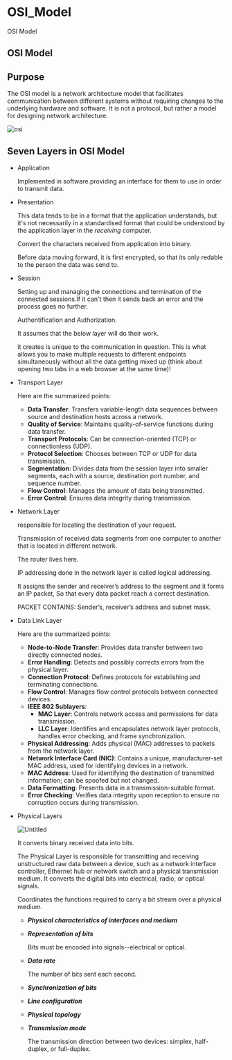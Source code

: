 # OSI\_Model

OSI Model

## OSI Model

## Purpose

The OSI model is a network architecture model that facilitates communication between different systems without requiring changes to the underlying hardware and software. It is not a protocol, but rather a model for designing network architecture.

![osi](../Networking/image.png)

## Seven Layers in OSI Model

*   Application

    Implemented in software.providing an interface for them to use in order to transmit data.
*   Presentation

    This data tends to be in a format that the application understands, but it's not necessarily in a standardised format that could be understood by the application layer in the _receiving_ computer.

    Convert the characters received from application into binary.

    Before data moving forward, it is first encrypted, so that its only redable to the person the data was send to.
*   Session

    Setting up and managing the connections and termination of the connected sessions.If it can't then it sends back an error and the process goes no further.

    Authentification and Authorization.

    It assumes that the below layer will do their work.

    it creates is unique to the communication in question. This is what allows you to make multiple requests to different endpoints simultaneously without all the data getting mixed up (think about opening two tabs in a web browser at the same time)!
*   Transport Layer

    Here are the summarized points:

    * **Data Transfer**: Transfers variable-length data sequences between source and destination hosts across a network.
    * **Quality of Service**: Maintains quality-of-service functions during data transfer.
    * **Transport Protocols**: Can be connection-oriented (TCP) or connectionless (UDP).
    * **Protocol Selection**: Chooses between TCP or UDP for data transmission.
    * **Segmentation**: Divides data from the session layer into smaller segments, each with a source, destination port number, and sequence number.
    * **Flow Control**: Manages the amount of data being transmitted.
    * **Error Control**: Ensures data integrity during transmission.
*   Network Layer

    responsible for locating the destination of your request.

    Transmission of received data segments from one computer to another that is located in different network.

    The router lives here.

    IP addressing done in the network layer is called logical addressing.

    It assigns the sender and receiver’s address to the segment and it forms an IP packet, So that every data packet reach a correct destination.

    PACKET CONTAINS: Sender’s, receiver’s address and subnet mask.
*   Data Link Layer

    Here are the summarized points:

    * **Node-to-Node Transfer**: Provides data transfer between two directly connected nodes.
    * **Error Handling**: Detects and possibly corrects errors from the physical layer.
    * **Connection Protocol**: Defines protocols for establishing and terminating connections.
    * **Flow Control**: Manages flow control protocols between connected devices.
    * **IEEE 802 Sublayers**:
      * **MAC Layer**: Controls network access and permissions for data transmission.
      * **LLC Layer**: Identifies and encapsulates network layer protocols, handles error checking, and frame synchronization.
    * **Physical Addressing**: Adds physical (MAC) addresses to packets from the network layer.
    * **Network Interface Card (NIC)**: Contains a unique, manufacturer-set MAC address, used for identifying devices in a network.
    * **MAC Address**: Used for identifying the destination of transmitted information; can be spoofed but not changed.
    * **Data Formatting**: Presents data in a transmission-suitable format.
    * **Error Checking**: Verifies data integrity upon reception to ensure no corruption occurs during transmission.
*   Physical Layers

    ![Untitled](https://prod-files-secure.s3.us-west-2.amazonaws.com/a85498c8-a854-4ca0-be5a-e5bb39c808e6/f2c657bb-3cb9-4bbc-a080-33cf4c51521f/Untitled.png)

    It converts binary received data into bits.

    The Physical Layer is responsible for transmitting and receiving unstructured raw data between a device, such as a network interface controller, Ethernet hub or network switch and a physical transmission medium. It converts the digital bits into electrical, radio, or optical signals.

    Coordinates the functions required to carry a bit stream over a physical medium.

    * _**Physical characteristics of interfaces and medium**_
    *   _**Representation of bits**_

        Bits must be encoded into signals--electrical or optical.
    *   _**Data rate**_

        The number of bits sent each second.
    * _**Synchronization of bits**_
    * _**Line configuration**_
    * _**Physical topology**_
    *   _**Transmission mode**_

        The transmission direction between two devices: simplex, half-duplex, or full-duplex.
